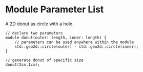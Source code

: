 # Module Parameter List

A 2D donut as circle with a hole.

```µcad,parameters#todo
// declare two parameters
module donut(outer: length, inner: length) {
    // parameters can be used anywhere within the module
    std::geo2d::circle(outer) - std::geo2d::circle(inner);
}

// generate donut of specific size
donut(2cm,1cm);
```
